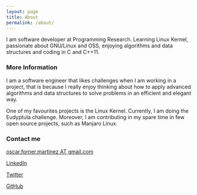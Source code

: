 ```yaml
---
layout: page
title: About
permalink: /about/
---
```


I am software developer at Programming Research. Learning Linux Kernel, passionate about GNU/Linux and OSS, enjoying algorithms and data structures and coding in C and C++11.

### More Information

I am a software engineer that likes challenges when I am working in a project, that is because I really enjoy thinking about how to apply advanced algorithms and data structures to solve problems in an efficient and elegant way.

One of my favourites projects is the Linux Kernel. Currently, I am doing the Eudyptula challenge. Moreover, I am contributing in my spare time in few open source projects, such as Manjaro Linux.

### Contact me

[oscar.forner.martinez AT gmail.com](mailto:oscar.forner.martinez@gmail.com)

[LinkedIn](https://uk.linkedin.com/in/oscarforner)

[Twitter](https://twitter.com/oscar_forner)

[GitHub](https://github.com/maitesin)
